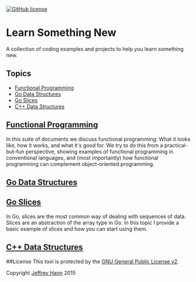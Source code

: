 [![GitHub license](https://img.shields.io/github/license/learn-something-new/learn-somehing-new.github.io.svg)](https://github.com/learn-something-new/learn-somehing-new.github.io/blob/master/LICENSE)

# Learn Something New

A collection of coding examples and projects to help you learn something new.

## Topics

+ [Functional Programming](https://github.com/learn-something-new/functional-programming)
+ [Go Data Structures](https://github.com/learn-something-new/go-data-structures)
+ [Go Slices](https://github.com/learn-something-new/go-slices)
+ [C++ Data Structures](https://github.com/learn-something-new/data-structures)

 ## [Functional Programming](https://github.com/learn-something-new/functional-programming)

In this suite of documents we discuss functional programming: What it looks like, how it works, and what it's good for. We try to do this from a practical-but-fun perspective, showing examples of functional programming in conventional languages, and (most importantly) how functional programming can complement object-oriented programming.

 ## [Go Data Structures](https://github.com/learn-something-new/go-data-structures)
 ## [Go Slices](https://github.com/learn-something-new/go-slices)

 In Go, slices are the most common way of dealing with sequences of data. Slices are an abstraction of the array type in Go. In this topic I provide a basic example of slices and how you can start using them.

 ## [C++ Data Structures](https://github.com/learn-something-new/data-structures)


##License
This tool is protected by the [GNU General Public License v2](http://www.gnu.org/licenses/gpl-2.0.html).

Copyright [Jeffrey Hann](http://jeffreyhann.ca/) 2015

